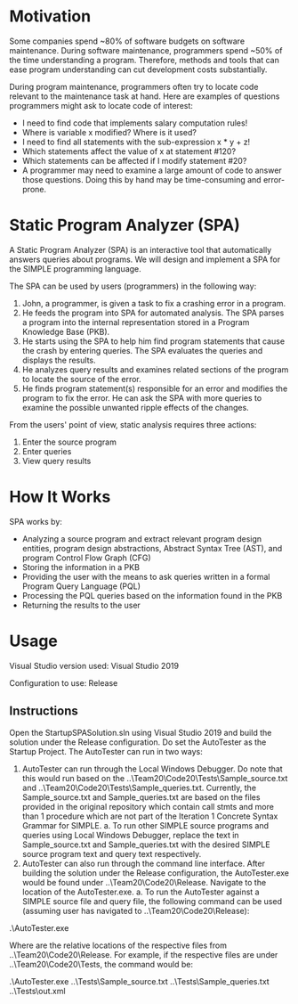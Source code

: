 # Motivation
Some companies spend ~80% of software budgets on software maintenance. During software maintenance, programmers spend ~50% of the time understanding a program. Therefore, methods and tools that can ease program understanding can cut development costs substantially.

During program maintenance, programmers often try to locate code relevant to the maintenance task at hand. Here are examples of questions programmers might ask to locate code of interest:

- I need to find code that implements salary computation rules!
- Where is variable x modified? Where is it used?
- I need to find all statements with the sub-expression x * y + z!
- Which statements affect the value of x at statement #120?
- Which statements can be affected if I modify statement #20?
- A programmer may need to examine a large amount of code to answer those questions. Doing this by hand may be time-consuming and error-prone.

# Static Program Analyzer (SPA)
A Static Program Analyzer (SPA) is an interactive tool that automatically answers queries about programs. We will design and implement a SPA for the SIMPLE programming language.

The SPA can be used by users (programmers) in the following way:

1. John, a programmer, is given a task to fix a crashing error in a program.
2. He feeds the program into SPA for automated analysis. The SPA parses a program into the internal representation stored in a Program Knowledge Base (PKB).
3. He starts using the SPA to help him find program statements that cause the crash by entering queries. The SPA evaluates the queries and displays the results.
4. He analyzes query results and examines related sections of the program to locate the source of the error.
5. He finds program statement(s) responsible for an error and modifies the program to fix the error. He can ask the SPA with more queries to examine the possible unwanted ripple effects of the changes.

From the users' point of view, static analysis requires three actions:

1. Enter the source program
2. Enter queries
3. View query results

# How It Works
SPA works by:

- Analyzing a source program and extract relevant program design entities, program design abstractions, Abstract Syntax Tree (AST), and program Control Flow Graph (CFG)
- Storing the information in a PKB
- Providing the user with the means to ask queries written in a formal Program Query Language (PQL)
- Processing the PQL queries based on the information found in the PKB
- Returning the results to the user

# Usage

Visual Studio version used: Visual Studio 2019

Configuration to use: Release

## Instructions
Open the StartupSPASolution.sln using Visual Studio 2019 and build the solution under the Release configuration. Do set the AutoTester as the Startup Project.
The AutoTester can run in two ways:
1.	AutoTester can run through the Local Windows Debugger. Do note that this would run based on the ..\Team20\Code20\Tests\Sample_source.txt and ..\Team20\Code20\Tests\Sample_queries.txt. Currently, the Sample_source.txt and Sample_queries.txt are based on the files provided in the original repository which contain call stmts and more than 1 procedure which are not part of the Iteration 1 Concrete Syntax Grammar for SIMPLE. 
a.	To run other SIMPLE source programs and queries using Local Windows Debugger, replace the text in Sample_source.txt and Sample_queries.txt with the desired SIMPLE source program text and query text respectively.
2.	AutoTester can also run through the command line interface. After building the solution under the Release configuration, the AutoTester.exe would be found under ..\Team20\Code20\Release. Navigate to the location of the AutoTester.exe.
a.	To run the AutoTester against a SIMPLE source file and query file, the following command can be used (assuming user has navigated to ..\Team20\Code20\Release):

.\AutoTester.exe <SIMPLE-source> <SIMPLE-queries> <output-xml>

Where <SIMPLE-source> <SIMPLE-queries> <output-xml> are the relative locations of the respective files from ..\Team20\Code20\Release. For example, if the respective files are under ..\Team20\Code20\Tests, the command would be:

.\AutoTester.exe ..\Tests\Sample_source.txt ..\Tests\Sample_queries.txt ..\Tests\out.xml
